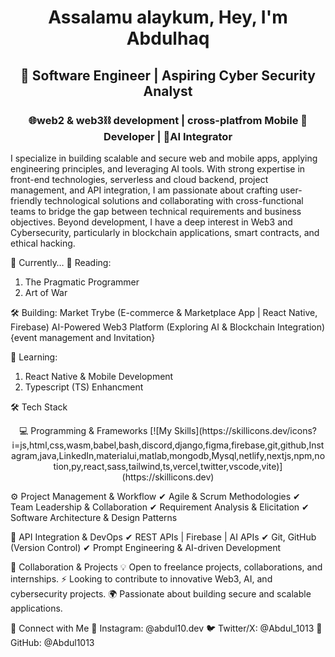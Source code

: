 <div align="center"><h1>Assalamu alaykum, Hey, I'm Abdulhaq</h1>
<h2>🚀 Software Engineer | Aspiring Cyber Security Analyst </h2>
  <h3> 🌐web2 & web3⛓ development | cross-platfrom Mobile 📱 Developer | 🤖AI Integrator </h3>
</div>

I specialize in building scalable and secure web and mobile apps, applying engineering principles, and leveraging AI tools. With strong expertise in front-end technologies, serverless and cloud backend, project management, and API integration, I am passionate about crafting user-friendly technological solutions and collaborating with cross-functional teams to bridge the gap between technical requirements and business objectives. Beyond development, I have a deep interest in Web3 and Cybersecurity, particularly in blockchain applications, smart contracts, and ethical hacking.


🚀 Currently…
📖 Reading:
1. The Pragmatic Programmer
2. Art of War 

🛠 Building:
Market Trybe (E-commerce & Marketplace App | React Native, Firebase)
AI-Powered Web3 Platform (Exploring AI & Blockchain Integration){event management and Invitation}

🎯 Learning:
1. React Native & Mobile Development
2. Typescript (TS) Enhancment 

🛠️ Tech Stack
<p align="center">
💻 Programming & Frameworks
[![My Skills](https://skillicons.dev/icons?i=js,html,css,wasm,babel,bash,discord,django,figma,firebase,git,github,Instagram,java,LinkedIn,materialui,matlab,mongodb,Mysql,netlify,nextjs,npm,notion,py,react,sass,tailwind,ts,vercel,twitter,vscode,vite)](https://skillicons.dev)
</p>


⚙ Project Management & Workflow
✔ Agile & Scrum Methodologies
✔ Team Leadership & Collaboration
✔ Requirement Analysis & Elicitation
✔ Software Architecture & Design Patterns

🔗 API Integration & DevOps
✔ REST APIs | Firebase | AI APIs 
✔ Git, GitHub (Version Control)
✔ Prompt Engineering & AI-driven Development

💼 Collaboration & Projects
💡 Open to freelance projects, collaborations, and internships.
⚡ Looking to contribute to innovative Web3, AI, and cybersecurity projects.
🌍 Passionate about building secure and scalable applications.

📲 Connect with Me
📸 Instagram: @abdul10.dev
🐦 Twitter/X: @Abdul_1013
💼 GitHub: @Abdul1013

